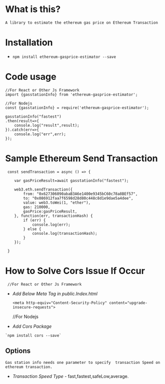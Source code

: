 # What is this?
    A library to estimate the ethereum gas price on Ethereum Transaction

# Installation

-    `npm install ethereum-gasprice-estimator --save`

# Code usage

    //For React or Other Js Framework
    import {gasstationInfo} from 'ethereum-gasprice-estimator';

    //For Nodejs
    const {gasstationInfo} = require('ethereum-gasprice-estimator');

    gasstationInfo("fastest")
    .then(result=>{
        console.log("result",result);
    }).catch(err=>{
        console.log("err",err);
    });

#  Sample Ethereum Send Transaction
   
     const sendTransaction = async () => {

        var gasPriceResult=await gasstationInfo("fastest");

        web3.eth.sendTransaction({
            from: "0x627306090abaB3A6e1400e9345bC60c78a8BEf57",
            to: "0x086912faa7f6598d28d80c448c8d1e9dae5a4dee", 
            value: web3.toWei(1, "ether"), 
            gas: 210000,
            gasPrice:gasPriceResult,
        }, function(err, transactionHash) {
            if (err) { 
                console.log(err); 
            } else {
                console.log(transactionHash);
            }
        });

     }


# How to Solve Cors Issue If Occur

     //For React or Other Js Framework 
-    *Add Below Meta Tag in public.Index.html*

     `<meta http-equiv="Content-Security-Policy" content="upgrade-insecure-requests">` 

     //For Nodejs
-    *Add Cors Package*

    `npm install cors --save`



## Options

    Gas station info needs one parameter to specify  transaction Speed on ethereum transaction.

- *Transaction Speed Type* - fast,fastest,safeLow,average.



